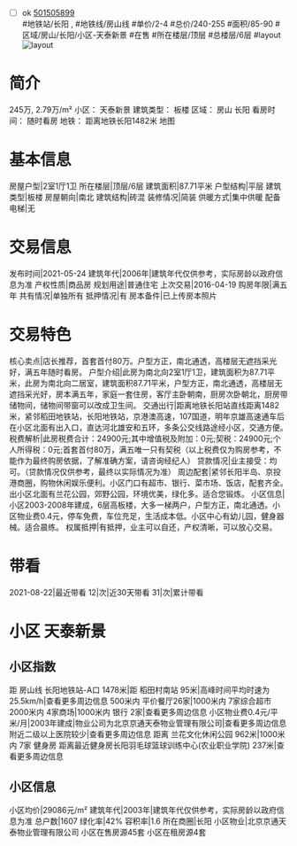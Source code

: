 - [ ] ok [501505899](https://bj.5i5j.com/ershoufang/501505899.html)  
 #地铁站/长阳 ,  #地铁线/房山线
#单价/2-4 #总价/240-255 #面积/85-90   #区域/房山/长阳/小区-天泰新景 #在售 #所在楼层/顶层 #总楼层/6层 #layout 
![layout](http://image2a.5i5j.com/scm/HOUSE_CUSTOMER/6d4cab527a2c4df789f9cbd5fb35710b.jpg_P5.jpg) 
# 简介 
 245万,  2.79万/m² 
小区： 天泰新景
建筑类型： 板楼
区域： 房山 长阳
看房时间： 随时看房
地铁： 距离地铁长阳1482米 地图
# 基本信息 
 房屋户型|2室1厅1卫
所在楼层|顶层/6层
建筑面积|87.71平米
户型结构|平层
建筑类型|板楼
房屋朝向|南北
建筑结构|砖混
装修情况|简装
供暖方式|集中供暖
配备电梯|无
# 交易信息 
 发布时间|2021-05-24
建筑年代|2006年|建筑年代仅供参考，实际房龄以政府信息为准
产权性质|商品房
规划用途|普通住宅
上次交易|2016-04-19
购房年限|满五年
共有情况|单独所有
抵押情况|有
房本备件|已上传房本照片
# 交易特色 
 核心卖点|店长推荐，首套首付80万。户型方正，南北通透，高楼层无遮挡采光好，满五年随时看房。
户型介绍|此房为南北向2室1厅1卫，建筑面积为87.71平米，此房为南北向二居室，建筑面积87.71平米，户型方正，南北通透，高楼层无遮挡采光好，房本满五年，家庭一套住房，客厅主卧朝南，厨房次卧朝北，厨房带储物间，储物间带窗可以改成卫生间。
交通出行|距离地铁长阳站直线距离1482米，紧邻稻田地铁站，长阳地铁站，京港澳高速，107国道，明年京雄高速通车后在小区北面有出入口，直达河北雄安和五环，多条公交线路途经小区，交通方便。
税费解析|此房税费合计：24900元;其中增值税及附加：0元;契税：24900元;个人所得税：0元;首套首付80万，满五唯一只有契税（以上税费仅为购房参考，不能作为最终购房依据，了解准确方案，请咨询经纪人）
贷款情况|业主接受：均可。（贷款情况仅供参考，最终以实际情况为准）
周边配套|紧邻长阳半岛、京投港商圈，购物休闲娱乐便利。小区门口有超市、银行、菜市场、饭店，配套齐全。出小区北面有兰花公园，郊野公园，环境优美，绿化多。适合您锻炼。
小区信息|小区2003-2008年建成，6层高板楼，大多一梯两户，户型方正，南北通透。小区物业费0.4元，停车免费，车位充足，生活成本低。小区中心有幼儿园，健身器械。适合晨练。
权属抵押|有抵押，业主可以自还，产权清晰，可以放心交易。
# 带看 
 2021-08-22|最近带看	 12|次|近30天带看	 31|次|累计带看
# 小区 天泰新景
## 小区指数 
 距 房山线 长阳地铁站-A口 1478米|距 稻田村南站 95米|高峰时间平均时速为25.5km/h|查看更多周边信息
500米内 平价餐厅26家|1000米内 7家综合超市
2000米内 4家商场|1000米内 银行 2家|查看更多周边信息
小区物业费0.4元/平米/月|2003年建成|物业公司为北京京通天泰物业管理有限公司|查看更多周边信息
附近二级以上医院较少|查看更多周边信息
距离 兰花文化休闲公园 962米|1000米内 7家 健身房
距离最近健身房长阳羽毛球篮球训练中心(农业职业学院) 237米|查看更多周边信息
## 小区信息 
 小区均价|29086元/m²
建筑年代|2003年|建筑年代仅供参考，实际房龄以政府信息为准
总户数|1607
绿化率|42%
容积率|1.6
所在商圈|长阳
小区物业|北京京通天泰物业管理有限公司
小区在售房源45套
小区在租房源4套
